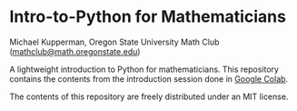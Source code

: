 # Intro-to-Python for Mathematicians

Michael Kupperman, Oregon State University Math Club
(mathclub@math.oregonstate.edu)

A lightweight introduction to Python for mathematicians. 
This repository contains the contents from the introduction session done in [Google Colab](https://colab.research.google.com). 

The contents of this repository are freely distributed under an MIT license. 
